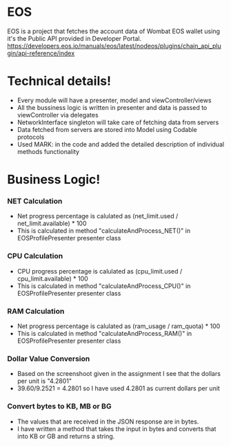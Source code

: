# EOS

EOS is a project that fetches the account data of Wombat EOS wallet using it's the Public API provided in Developer Portal.
https://developers.eos.io/manuals/eos/latest/nodeos/plugins/chain_api_plugin/api-reference/index


# Technical details!

- Every module will have a presenter, model and viewController/views
- All the bussiness logic is written in presenter and data is passed to viewController via delegates
- NetworkInterface singleton will take care of fetching data from servers
- Data fetched from servers are stored into Model using Codable protocols
- Used MARK: in the code and added the detailed description of individual methods functionality


# Business Logic!

### NET Calculation

- Net progress percentage is calulated as (net_limit.used / net_limit.available) * 100
- This is calculated in method "calculateAndProcess_NET()" in EOSProfilePresenter presenter class

### CPU Calculation

- CPU progress percentage is calulated as (cpu_limit.used / cpu_limit.available) * 100
- This is calculated in method "calculateAndProcess_CPU()" in EOSProfilePresenter presenter class

### RAM Calculation

- Net progress percentage is calulated as (ram_usage / ram_quota) * 100
- This is calculated in method "calculateAndProcess_RAM()" in EOSProfilePresenter presenter class

### Dollar Value Conversion

- Based on the screenshoot given in the assignment I see that the dollars per unit is "4.2801"
- 39.60/9.2521 = 4.2801 so I have used 4.2801 as current dollars per unit 

### Convert bytes to KB, MB or BG
- The values that are received in the JSON response are in bytes. 
- I have written a method that takes the input in bytes and converts that into KB or GB and returns a string. 
